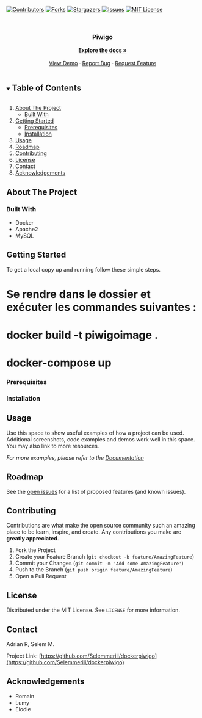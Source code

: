 

[![Contributors][contributors-shield]][contributors-url]
[![Forks][forks-shield]][forks-url]
[![Stargazers][stars-shield]][stars-url]
[![Issues][issues-shield]][issues-url]
[![MIT License][license-shield]][license-url]

<!-- PROJECT LOGO -->
<br />

  <h3 align="center">Piwigo</h3>

  <p align="center">
    <!-- <br /> -->
    <a href="https://github.com/Selemmerili/dockerpiwigo"><strong>Explore the docs »</strong></a>
    <br />
    <br />
    <a href="https://github.com/Selemmerili/dockerpiwigo">View Demo</a>
    ·
    <a href="https://github.com/Selemmerili/dockerpiwigo/issues">Report Bug</a>
    ·
    <a href="https://github.com/Selemmerili/dockerpiwigo/issues">Request Feature</a>
  </p>

<!-- TABLE OF CONTENTS -->
<details open="open">
  <summary><h2 style="display: inline-block">Table of Contents</h2></summary>
  <ol>
    <li>
      <a href="#about-the-project">About The Project</a>
      <ul>
        <li><a href="#built-with">Built With</a></li>
      </ul>
    </li>
    <li>
      <a href="#getting-started">Getting Started</a>
      <ul>
        <li><a href="#prerequisites">Prerequisites</a></li>
        <li><a href="#installation">Installation</a></li>  
      </ul>
    </li>
    <li><a href="#usage">Usage</a></li>
    <li><a href="#roadmap">Roadmap</a></li>
    <li><a href="#contributing">Contributing</a></li>
    <li><a href="#license">License</a></li>
    <li><a href="#contact">Contact</a></li>
    <li><a href="#acknowledgements">Acknowledgements</a></li>
  </ol>
</details>

<!-- ABOUT THE PROJECT -->

## About The Project




### Built With

- []()Docker
- []()Apache2
- []()MySQL


<!-- GETTING STARTED -->

## Getting Started

To get a local copy up and running follow these simple steps.
 <h1>Se rendre dans le dossier et exécuter les commandes suivantes :</h1>
 <h1>docker build -t piwigoimage .</h1>
 <h1>docker-compose up</h1>

### Prerequisites


### Installation


<!-- USAGE EXAMPLES -->

## Usage

Use this space to show useful examples of how a project can be used. Additional screenshots, code examples and demos work well in this space. You may also link to more resources.

_For more examples, please refer to the [Documentation](https://example.com)_

<!-- ROADMAP -->

## Roadmap

See the [open issues](https://github.com/sSelemmerili/dockerpiwigo/issues) for a list of proposed features (and known issues).

<!-- CONTRIBUTING -->

## Contributing

Contributions are what make the open source community such an amazing place to be learn, inspire, and create. Any contributions you make are **greatly appreciated**.

1. Fork the Project
2. Create your Feature Branch (`git checkout -b feature/AmazingFeature`)
3. Commit your Changes (`git commit -m 'Add some AmazingFeature'`)
4. Push to the Branch (`git push origin feature/AmazingFeature`)
5. Open a Pull Request

<!-- LICENSE -->

## License

Distributed under the MIT License. See `LICENSE` for more information.

<!-- CONTACT -->

## Contact

Adrian R, Selem M.

Project Link: [https://github.com/Selemmerili/dockerpiwigo](https://github.com/Selemmerili/dockerpiwigo)

<!-- ACKNOWLEDGEMENTS -->

## Acknowledgements

- []()Romain
- []()Lumy
- []()Elodie

<!-- MARKDOWN LINKS & IMAGES -->
<!-- https://www.markdownguide.org/basic-syntax/#reference-style-links -->

[contributors-shield]: https://img.shields.io/github/contributors/Selemmerili/dockerpiwigo.svg?style=for-the-badge
[contributors-url]: https://github.com/Selemmerili/dockerpiwigo/graphs/contributors
[forks-shield]: https://img.shields.io/github/forks/Selemmerili/dockerpiwigo.svg?style=for-the-badge
[forks-url]: https://github.com/Selemmerili/dockerpiwigo/network/members
[stars-shield]: https://img.shields.io/github/stars/Selemmerili/dockerpiwigo.svg?style=for-the-badge
[stars-url]: https://github.com/Selemmerili/dockerpiwigo/stargazers
[issues-shield]: https://img.shields.io/github/issues/Selemmerili/dockerpiwigo.svg?style=for-the-badge
[issues-url]: https://github.com/Selemmerili/dockerpiwigo/issues
[license-shield]: https://img.shields.io/github/license/Selemmerili/dockerpiwigo.svg?style=for-the-badge
[license-url]: https://github.com/Selemmerili/dockerpiwigo/blob/main/LICENSE.txt
